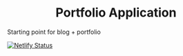 <h1 align="center">
  Portfolio Application
</h1>

Starting point for blog + portfolio

[![Netlify Status](https://api.netlify.com/api/v1/badges/5a807e3f-4c38-4f6e-972a-c5c5e5833218/deploy-status)](https://app.netlify.com/sites/hardcore-keller-6247cd/deploys)
